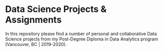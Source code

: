 # Data Science Projects & Assignments
In this repository please find a number of personal and collaborative Data Science projects from my Post-Degree Diploma in Data Analytics program (Vancouver, BC | 2019-2020). 
